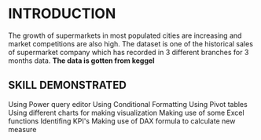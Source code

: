 # INTRODUCTION  
The growth of supermarkets in most populated cities are increasing and market competitions are also high. The dataset is one of the historical sales of supermarket company which has recorded in 3 different branches for 3 months data. **The data is gotten from keggel**

## SKILL DEMONSTRATED
Using Power query editor
Using Conditional Formatting 
Using Pivot tables
Using different charts for making visualization 
Making use of some Excel functions 
Identifing KPI's
Making use of DAX formula to calculate new measure 
